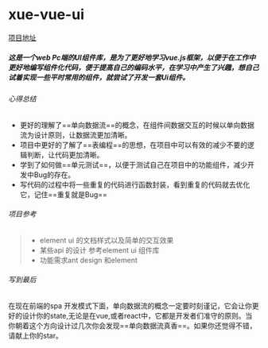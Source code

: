# xue-vue-ui
[项目地址]("https://wangfan.store/z-ui-docs")

##### 这是一个web Pc端的UI组件库，是为了更好地学习vue.js框架，以便于在工作中更好地编写组件化代码，便于提高自己的编码水平，在学习中产生了兴趣，想自己试着实现一些平时常用的组件，就尝试了开发一套Ui组件。



###### 心得总结

+ 更好的理解了==单向数据流==的概念，在组件间数据交互的时候以单向数据流为设计原则，让数据流更加清晰。
+ 项目中更好的了解了==表编程==的思想，在项目中可以有效的减少不要的逻辑判断，让代码更加清晰。
+ 学到了如何做==单元测试==，以便于测试自己在项目中的功能组件，减少开发中Bug的存在。
+ 写代码的过程中将一些重复的代码进行函数封装，看到重复的代码就去优化它，记住==重复就是Bug==



###### 项目参考

> + element ui 的文档样式以及简单的交互效果
> + 某些api 的设计 参考element ui 组件库
> + 功能需求ant design 和element 



###### 写到最后

在现在前端的spa 开发模式下面，单向数据流的概念一定要时刻谨记，它会让你更好的设计你的state,无论是在vue,或者react中，它都是开发者们准守的原则。当你朝着这个方向设计过几次你会发现==单向数据流真香==。如果你还觉得不错，请献上你的star。
